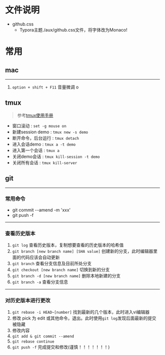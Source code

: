 # 文件说明
- github.css
  - Typora主题./aux/github.css文件，将字体改为Monaco!


# 常用
## mac
---
1. `option + shift + F11` 音量微调
o
## tmux
> 参考[tmux使用手册](https://juejin.im/post/59cf8ab26fb9a00a4c273352)
- 窗口滚动 : `set -g mouse on`
- 新建session demo : `tmux new -s demo`
- 断开命令，后台运行 : `tmux detach`
- 进入会话demo : `tmux a -t demo`
- 进入第一个会话 : `tmux a`
- 关闭demo会话 : `tmux kill-session -t demo`
- 关闭所有会话 : `tmux kill-server`



## git

---

### 常用命令

- git commit --amend -m 'xxx'
- git push -f

---

### 查看历史版本

1. `git log` 查看历史版本，复制想要查看的历史版本的哈希值
2. `git branch [new branch name] [SHA value]` 创建新的分支，此时编辑器里面的代码应该会自动更新
3. `git branch` 查看分支信息及目前所处分支
4. `git checkout [new branch name]` 切换到新的分支
5. `git branch -d [new branch name]` 删除本地新建的分支
6. `git branch -a` 查看分支信息

---

### 对历史版本进行更改

1. `git rebase -i HEAD~[number]` 找到最新的几个版本，此时进入vi编辑器
2. 修改 pick 为 edit 或其他命令，退出。此时使用`git log`发现后面最新的提交被隐藏
3. 修改内容
4. `git add & git commit --amend`
5. `git rebase continue`
6. `git push -f` 完成提交和修改(谨慎！！！！！！！)


